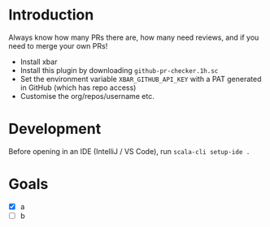 # Introduction

Always know how many PRs there are, how many need reviews, and if you need to merge your own PRs!

- Install xbar
- Install this plugin by downloading `github-pr-checker.1h.sc`
- Set the environment variable `XBAR_GITHUB_API_KEY` with a PAT generated in GitHub (which has repo access)
- Customise the org/repos/username etc.

# Development

Before opening in an IDE (IntelliJ / VS Code), run `scala-cli setup-ide .`

# Goals

- [x] a
- [ ] b